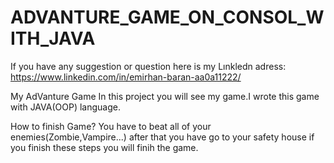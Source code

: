 # ADVANTURE_GAME_ON_CONSOL_WITH_JAVA
 If you have any suggestion or question here is my Lınkledn adress: https://www.linkedin.com/in/emirhan-baran-aa0a11222/ 
 
My AdVanture Game
In this project you will see my game.I wrote this game with JAVA(OOP) language.

How  to finish Game?
You have to  beat all of your enemies(Zombie,Vampire...) after that
you have go to your safety house if you finish these steps you will finih the game.

